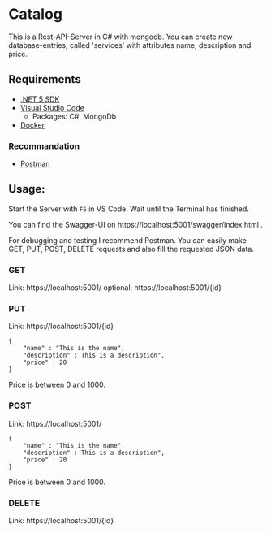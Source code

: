 # Catalog
This is a Rest-API-Server in C# with mongodb. You can create new database-entries, called 'services' with attributes name, description and price.


## Requirements
* [.NET 5 SDK](https://dotnet.microsoft.com/download/dotnet/5.0)
* [Visual Studio Code](https://code.visualstudio.com)
    * Packages: C#, MongoDb
* [Docker](https://docs.docker.com/get-docker)

### Recommandation
* [Postman](https://www.postman.com/downloads)

## Usage:
Start the Server with ```F5``` in VS Code. Wait until the Terminal has finished. 

You can find the Swagger-UI on https://localhost:5001/swagger/index.html .

For debugging and testing I recommend Postman. You can easily make GET, PUT, POST, DELETE requests and also fill the requested JSON data.

### GET
Link: https://localhost:5001/
optional: https://localhost:5001/{id}

### PUT
Link: https://localhost:5001/{id}

```Body:
{
    "name" : "This is the name",
    "description" : This is a description",
    "price" : 20
}
```

Price is between 0 and 1000.

### POST
Link: https://localhost:5001/

```Body:
{
    "name" : "This is the name",
    "description" : This is a description",
    "price" : 20
}
```

Price is between 0 and 1000.

### DELETE
Link: https://localhost:5001/{id}

